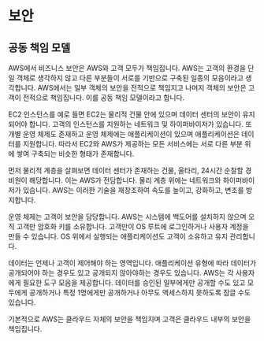 # 보안

## 공동 책임 모델

AWS에서 비즈니스 보안은 AWS와 고객 모두가 책임집니다. AWS는 고객의 환경을 단일 객체로 생각하지 않고 다른 부분들이 서로를 기반으로 구축된 일종의 모음이라고 생각합니다. AWS에서는 일부 객체의 보안을 전적으로 책임지고 나머지 객체의 보안은 고객이 전적으로 책임집니다. 이를 공동 책임 모델이라고 합니다.

EC2 인스턴스를 예로 들면 EC2는 물리적 건물 안에 있으며 데이터 센터의 보안이 유지되어야 합니다. 고객의 인스턴스를 지원하는 네트워크 및 하이퍼바이저가 있습니다. 또 개별 운영 체제도 존재하고 운영 체제에는 애플리케이션이 있으며 애플리케이션은 데이터를 지원합니다. 따라서 EC2와 AWS가 제공하는 모든 서비스에는 서로 다른 부분 위에 쌓여 구축되는 비슷한 형태가 존재합니다.

먼저 물리적 계층을 살펴보면 데이터 센터가 존재하는 건물, 울타리, 24시간 순찰할 경비원이 해당합니다. 이는 AWS가 전담합니다. 물리 계층 위에는 네트워크와 하이퍼바이저가 있습니다. AWS는 이러한 기술을 재창조하여 속도를 높이고, 강화하고, 변조를 방지합니다.

운영 체제는 고객이 보안을 담당합니다. AWS는 시스템에 백도어를 설치하지 않으며 오직 고객만 암호화 키를 소유합니다. 고객만이 OS 루트에 로그인하거나 사용자 계정을 만들 수 있습니다. OS 위에서 실행되는 애플리케이션도 고객이 소유하고 유지 관리합니다.

데이터는 언제나 고객이 제어해야 하는 영역입니다. 애플리케이션 유형에 따라 데이터가 공개되어야 하는 경우도 있고 공개되지 않아야하는 경우도 있습니다. AWS는 각 사용자에게 필요한 도구 모음을 제공합니다. 데이터를 승인된 일부에게만 공개할 수도 있고 모두에게 공개하거나 특정 1명에게만 공개하거나 아무도 액세스하지 못하도록 잠글 수도 있습니다.

기본적으로 AWS는 클라우드 자체의 보안을 책임지며 고객은 클라우드 내부의 보안을 책임집니다.
